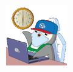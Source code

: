 <br/><br/><br/><br/>

<center><img src="./work-time.gif" width="160"></center>
<br/><br/><br/><br/>
